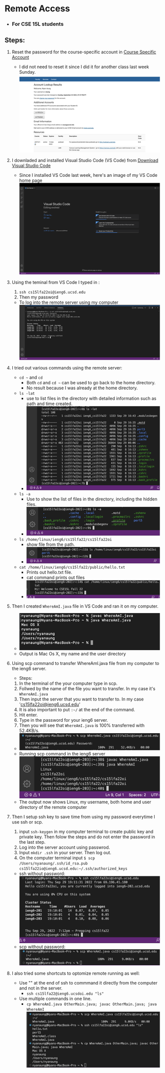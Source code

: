 # Remote Access
* ### For CSE 15L students

## Steps: 

1. Reset the password for the course-specific account in [Course Specific Account](https://sdacs.ucsd.edu/~icc/index.php)
   * I did not need to reset it since I did it for another class last week Sunday. ![UCSD Acc](UCSD%20Acc.png)

2. I downladed and installed Visual Studio Code (VS Code) from [Download Visual Studio Code](https://code.visualstudio.com/) 
   * Since I installed VS Code last week, here's an image of my VS Code home page ![VS Code](VS%20CODE.png) 

3. Using the teminal from VS Code I typed in : 
    1. `ssh cs15lfa22oi@ieng6.ucsd.edu` 
    2. Then my password
    * To log into the remote server using my computer ![firstTimeLogIn](firstTImeLogIn.png)

4. I tried out various commands using the remote server: 
    * `cd ~` and `cd`
       * Both `cd` and `cd ~` can be used to go back to the home directory.
       * No result because I was already at the home directory. 
    * `ls -lat` 
       * use to list files in the directory with detailed information such as path and time created.
       * ![ls -lat](Try-ls-lat.png)
    * `ls -a`
       * Use to show the list of files in the directory, including the hidden files.
       * ![ls -a](ls-a.png)
    * `ls /home/linux/ieng6/cs15lfa22/cs15lfa22oi`
       * show file from the path.
       * ![ls /home](Try-ls.png)
    * `cat /home/linux/ieng6/cs15lfa22/public/hello.txt`
       * Prints out hello.txt file.
       * cat command prints out files 
       * ![cat](Try-cat.png)

5. Then I created `WhereAmI.java` file in VS Code and ran it on my computer.
   * ![WhereAmI.java in computer](WhereAmI-in-computer.png)
   * Output is Mac Os X, my name and the user directory

6. Using scp command to transfer WhereAmI.java file from my computer to the ieng6 server.
   * Steps: 
    1. In the terminal of the your computer type in scp.
    2. Follwed by the name of the file you want to transfer. In my case it's `WhereAmI.java`
    3. Then input the server that you want to transfer to. In my case 'cs15lfa22oi@ieng6.ucsd.edu'
    4. It is also important to put `:~/` at the end of the command. 
    5. Hit enter.
    6. Type in the password for your ieng6 server. 
    7. Then you will see that `WhereAmI.java` is 100% transferred with 52.4KB/s. 
   * ![Scp WhereAmI](Scp-WhereAmI.png)
   * Running scp command in the ieng6 server ![WhereAmI.java in server](WhereAmI-in-server.png)
   * The output now shows Linux, my username, both home and user directory of the remote computer
 
7. Then I setup ssh key to save time from using my password everytime I use ssh or scp.
   1. input `ssh-keygen` in my computer terminal to create public key and private key. Then folow the steps and do not enter the password in the last step. 
   2. Log into the server account using passwrod.
   3. Input `mkdir .ssh` in your server. Then log out. 
   4. On the computer terminal input `$ scp /Users/nyanaung/.ssh/id_rsa.pub cs15lfa22io@ieng6.ucsd.edu:~/.ssh/authorized_keys`
   * ssh without password: ![ssh without password](Login-without-password.png)
   * scp without password: ![scp without password](Scp-without-password.png)

8. I also tried some shortcuts to optomize remote running as well: 
   * Use "" at the end of ssh to commmand it directly from the computer and not in the server. 
      * `ssh cs15lfa22@ieng6.ucsdoi.edu "ls"`
   * Use multiple commands in one line. 
      * `cp WhereAmI.java OtherMain.java; javac OtherMain.java; java WhereAmI`
    ![Shortcuts](shortcut.png)


       
